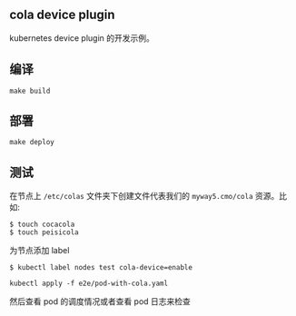 ## cola device plugin

kubernetes device plugin 的开发示例。

## 编译

```shell
make build
```

## 部署

```shell
make deploy
```

## 测试

在节点上 `/etc/colas` 文件夹下创建文件代表我们的 `myway5.cmo/cola` 资源。比如:

```shell
$ touch cocacola
$ touch peisicola
```

为节点添加 label

```shell
$ kubectl label nodes test cola-device=enable
```

```shell
kubectl apply -f e2e/pod-with-cola.yaml
```

然后查看 pod 的调度情况或者查看 pod 日志来检查